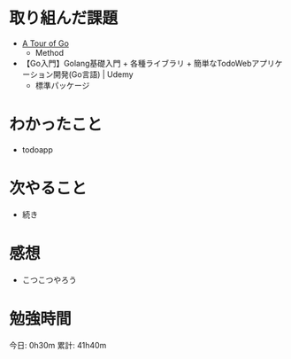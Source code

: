 # 取り組んだ課題

- [A Tour of Go](https://go-tour-jp.appspot.com/welcome/1)
  - Method  
- 【Go入門】Golang基礎入門 + 各種ライブラリ + 簡単なTodoWebアプリケーション開発(Go言語) | Udemy
  - 標準パッケージ


# わかったこと

- todoapp

# 次やること

- 続き

# 感想

- こつこつやろう



# 勉強時間

今日: 0h30m
累計: 41h40m
